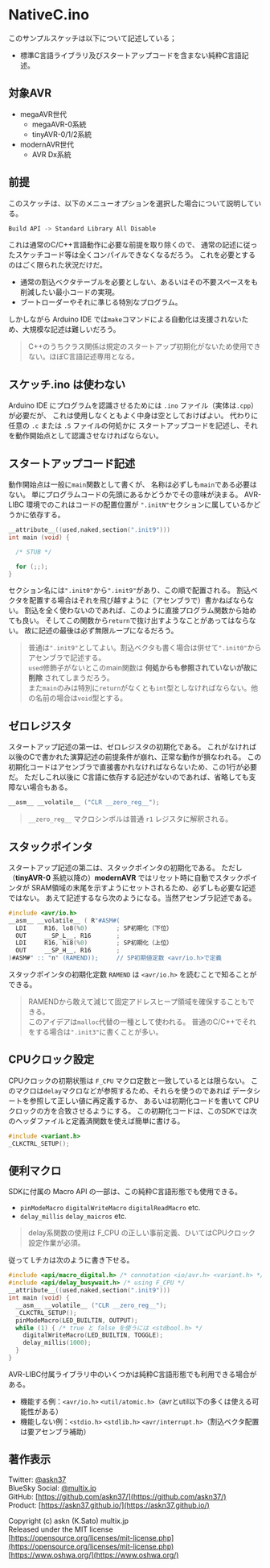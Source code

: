 # NativeC.ino

このサンプルスケッチは以下について記述している；

- 標準C言語ライブラリ及びスタートアップコードを含まない純粋C言語記述。

## 対象AVR

- megaAVR世代
  - megaAVR-0系統
  - tinyAVR-0/1/2系統
- modernAVR世代
  - AVR Dx系統

## 前提

このスケッチは、以下のメニューオプションを選択した場合について説明している。

```c
Build API -> Standard Library All Disable
```

これは通常のC/C++言語動作に必要な前提を取り除くので、
通常の記述に従ったスケッチコード等は全くコンパイルできなくなるだろう。
これを必要とするのはごく限られた状況だけだ。

- 通常の割込ベクタテーブルを必要としない、あるいはその不要スペースをも削減したい最小コードの実現。
- ブートローダーやそれに準じる特別なプログラム。

しかしながら Arduino IDE では`make`コマンドによる自動化は支援されないため、大規模な記述は難しいだろう。

> C++のうちクラス関係は規定のスタートアップ初期化がないため使用できない。ほぼC言語記述専用となる。

## スケッチ.ino は使わない

Arduino IDE にプログラムを認識させるためには `.ino` ファイル（実体は`.cpp`）が必要だが、
これは使用しなくともよく中身は空としておけばよい。
代わりに任意の `.c` または `.S` ファイルの何処かに
スタートアップコードを記述し、それを動作開始点として認識させなければならない。

## スタートアップコード記述

動作開始点は一般に`main`関数として書くが、
名称は必ずしも`main`である必要はない。
単にプログラムコードの先頭にあるかどうかでその意味が決まる。
AVR-LIBC 環境でのこれはコードの配置位置が
`".initN"`セクションに属しているかどうかに依存する。

```c
__attribute__((used,naked,section(".init9")))
int main (void) {

  /* STUB */

  for (;;);
}
```

セクション名には`".init0"`から`".init9"`があり、この順で配置される。
割込ベクタを配置する場合はそれを飛び越すように（アセンブラで）書かねばならない。
割込を全く使わないのであれば、このように直接プログラム関数から始めても良い。
そしてこの関数から`return`で抜け出すようなことがあってはならない。
故に記述の最後は必ず無限ループになるだろう。

> 普通は`".init9"`としてよい。割込ベクタも書く場合は併せて`".init0"`からアセンブラで記述する。\
> `used`修飾子がないとこのmain関数は __何処からも参照されていないが故に削除__ されてしまうだろう。\
> また`main`のみは特別に`return`がなくとも`int`型としなければならない。他の名前の場合は`void`型とする。

## ゼロレジスタ

スタートアップ記述の第一は、ゼロレジスタの初期化である。
これがなければ以後のCで書かれた演算記述の前提条件が崩れ、正常な動作が損なわれる。
この初期化コードはアセンブラで直接書かれなければならないため、この1行が必要だ。
ただしこれ以後に C言語に依存する記述がないのであれば、省略しても支障ない場合もある。

```c
__asm__ __volatile__ ("CLR __zero_reg__");
```

> `__zero_reg__` マクロシンボルは普通 `r1` レジスタに解釈される。

## スタックポインタ

スタートアップ記述の第二は、スタックポインタの初期化である。
ただし（__tinyAVR-0__ 系統以降の）__modernAVR__ ではリセット時に自動でスタックポインタが
SRAM領域の末尾を示すようにセットされるため、必ずしも必要な記述ではない。
あえて記述するなら次のようになる。当然アセンブラ記述である。

```c
#include <avr/io.h>
__asm__ __volatile__ ( R"#ASM#(
  LDI     R16, lo8(%0)        ; SP初期化（下位）
  OUT     __SP_L__, R16       ;
  LDI     R16, hi8(%0)        ; SP初期化（上位）
  OUT     __SP_H__, R16       ;
)#ASM#" :: "n" (RAMEND));     // SP初期値定数 <avr/io.h>で定義
```

スタックポインタの初期化定数 `RAMEND` は `<avr/io.h>` を読むことで知ることができる。

> RAMENDから敢えて減じて固定アドレスヒープ領域を確保することもできる。\
> このアイデアは`malloc`代替の一種として使われる。
> 普通のC/C++でそれをする場合は`".init3"`に書くことが多い。

## CPUクロック設定

CPUクロックの初期状態は `F_CPU` マクロ定数と一致しているとは限らない。
このマクロは`delay`マクロなどが参照するため、それらを使うのであれば
データシートを参照して正しい値に再定義するか、
あるいは初期化コードを書いて CPUクロックの方を合致させるようにする。
この初期化コードは、このSDKでは次のヘッダファイルと定義済関数を使えば簡単に書ける。

```c
#include <variant.h>
_CLKCTRL_SETUP();
```

## 便利マクロ

SDKに付属の Macro API の一部は、この純粋C言語形態でも使用できる。

- `pinModeMacro` `digitalWriteMacro` `digitalReadMacro` etc.
- `delay_millis` `delay_maicros` etc.

> delay系関数の使用は F_CPU の正しい事前定義、ひいてはCPUクロック設定作業が必須。

従って Lチカは次のように書き下せる。

```c
#include <api/macro_digital.h> /* connotation <io/avr.h> <variant.h> */
#include <api/delay_busywait.h> /* using F_CPU */
__attribute__((used,naked,section(".init9")))
int main (void) {
  __asm__ __volatile__ ("CLR __zero_reg__");
  _CLKCTRL_SETUP();
  pinModeMacro(LED_BUILTIN, OUTPUT);
  while (1) { /* true と false を使うには <stdbool.h> */
    digitalWriteMacro(LED_BUILTIN, TOGGLE);
    delay_millis(1000);
  }
}
```

AVR-LIBC付属ライブラリ中のいくつかは純粋C言語形態でも利用できる場合がある。

- 機能する例：`<avr/io.h>` `<util/atomic.h>`（avrとutil以下の多くは使える可能性がある）
- 機能しない例：`<stdio.h>` `<stdlib.h>`
`<avr/interrupt.h>`（割込ベクタ配置は要アセンブラ補助）

## 著作表示

Twitter: [@askn37](https://twitter.com/askn37) \
BlueSky Social: [@multix.jp](https://bsky.app/profile/multix.jp) \
GitHub: [https://github.com/askn37/](https://github.com/askn37/) \
Product: [https://askn37.github.io/](https://askn37.github.io/)

Copyright (c) askn (K.Sato) multix.jp \
Released under the MIT license \
[https://opensource.org/licenses/mit-license.php](https://opensource.org/licenses/mit-license.php) \
[https://www.oshwa.org/](https://www.oshwa.org/)
